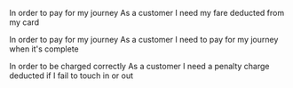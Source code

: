 <!-- In order to use public transport
As a customer
I want money on my card -->

<!-- In order to keep using public transport
As a customer
I want to add money to my card -->

<!-- In order to protect my money
As a customer
I don't want to put too much money on my card -->

In order to pay for my journey
As a customer
I need my fare deducted from my card

<!-- In order to get through the barriers
As a customer
I need to touch in and out -->

<!-- In order to pay for my journey
As a customer
I need to have the minimum amount for a single journey -->

In order to pay for my journey
As a customer
I need to pay for my journey when it's complete

<!-- In order to pay for my journey
As a customer
I need to know where I've travelled from -->

<!-- In order to know where I have been
As a customer
I want to see to all my previous trips -->

<!-- In order to know how far I have travelled
As a customer
I want to know what zone a station is in -->

In order to be charged correctly
As a customer
I need a penalty charge deducted if I fail to touch in or out

<!-- In order to be charged the correct amount
As a customer
I need to have the correct fare calculated -->
